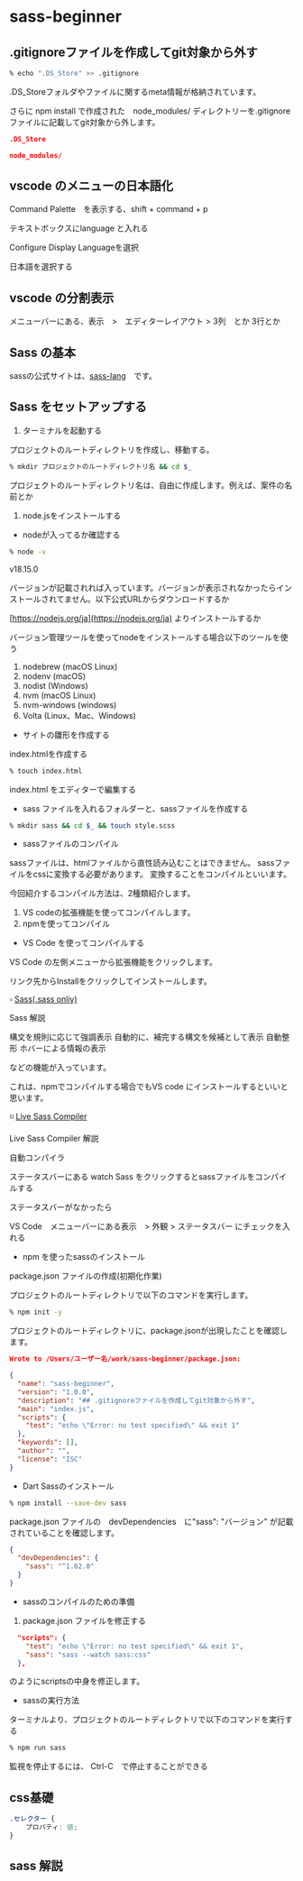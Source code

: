 # sass-beginner

## .gitignoreファイルを作成してgit対象から外す

```sh
% echo ".DS_Store" >> .gitignore
```

.DS_Storeフォルダやファイルに関するmeta情報が格納されています。

さらに npm install で作成された　node_modules/ ディレクトリーを.gitignoreファイルに記載してgit対象から外します。

```json
.DS_Store

node_modules/
```

## vscode のメニューの日本語化

Command Palette　を表示する、shift + command + p

テキストボックスにlanguage と入れる

Configure Display Languageを選択

日本語を選択する

## vscode の分割表示

メニューバーにある、表示　>　エディターレイアウト > 3列　とか 3行とか

## Sass の基本

sassの公式サイトは、[sass-lang](https://sass-lang.com/)　です。

## Sass をセットアップする

1. ターミナルを起動する

プロジェクトのルートディレクトリを作成し、移動する。

```sh
% mkdir プロジェクトのルートディレクトリ名 && cd $_
```

プロジェクトのルートディレクトリ名は、自由に作成します。例えば、案件の名前とか

1. node.jsをインストールする

* nodeが入ってるか確認する

```sh
% node -v
```

v18.15.0

バージョンが記載されれば入っています。バージョンが表示されなかったらインストールされてません。以下公式URLからダウンロードするか

[https://nodejs.org/ja](https://nodejs.org/ja) よりインストールするか

バージョン管理ツールを使ってnodeをインストールする場合以下のツールを使う

1. nodebrew (macOS Linux)
2. nodenv (macOS)
3. nodist (Windows)
4. nvm (macOS Linux)
5. nvm-windows (windows)
6. Volta (Linux、Mac、Windows)

* サイトの雛形を作成する

index.htmlを作成する

```sh
% touch index.html
```

index.html をエディターで編集する

* sass ファイルを入れるフォルダーと、sassファイルを作成する

```sh
% mkdir sass && cd $_ && touch style.scss
```

* sassファイルのコンパイル

sassファイルは、htmlファイルから直性読み込むことはできません。
sassファイルをcssに変換する必要があります。
変換することをコンパイルといいます。

今回紹介するコンパイル方法は、2種類紹介します。

1. VS codeの拡張機能を使ってコンパイルします。
2. npmを使ってコンパイル

* VS Code を使ってコンパイルする

VS Code の左側メニューから拡張機能をクリックします。

リンク先からInstallをクリックしてインストールします。

▫️ [Sass(.sass onliy)](https://marketplace.visualstudio.com/items?itemName=Syler.sass-indented)

Sass 解説

構文を規則に応じて強調表示
自動的に、補完する構文を候補として表示
自動整形
ホバーによる情報の表示

などの機能が入っています。

これは、npmでコンパイルする場合でもVS code にインストールするといいと思います。

◽️ [Live Sass Compiler](https://marketplace.visualstudio.com/items?itemName=glenn2223.live-sass)

Live Sass Compiler 解説

自動コンパイラ

ステータスバーにある watch Sass をクリックするとsassファイルをコンパイルする

ステータスバーがなかったら

VS Code　メニューバーにある表示　> 外観 > ステータスバー にチェックを入れる

* npm を使ったsassのインストール

package.json ファイルの作成(初期化作業)

プロジェクトのルートディレクトリで以下のコマンドを実行します。

```sh
% npm init -y
```

プロジェクトのルートディレクトリに、package.jsonが出現したことを確認します。

```json
Wrote to /Users/ユーザー名/work/sass-beginner/package.json:

{
  "name": "sass-beginner",
  "version": "1.0.0",
  "description": "## .gitignoreファイルを作成してgit対象から外す",
  "main": "index.js",
  "scripts": {
    "test": "echo \"Error: no test specified\" && exit 1"
  },
  "keywords": [],
  "author": "",
  "license": "ISC"
}
```

* Dart Sassのインストール

```sh
% npm install --save-dev sass
```

package.json ファイルの　devDependencies　に"sass": "バージョン" が記載されていることを確認します。

```json
{
  "devDependencies": {
    "sass": "^1.62.0"
  }
}
```

* sassのコンパイルのための準備

1. package.json ファイルを修正する

```json
  "scripts": {
    "test": "echo \"Error: no test specified\" && exit 1",
    "sass": "sass --watch sass:css"
  },
```

のようにscriptsの中身を修正します。

* sassの実行方法

ターミナルより、プロジェクトのルートディレクトリで以下のコマンドを実行する

```sh
% npm run sass
```

監視を停止するには、 Ctrl-C　で停止することができる

## css基礎

```css
.セレクター {
    プロパティ: 値;
}
```

## sass 解説

